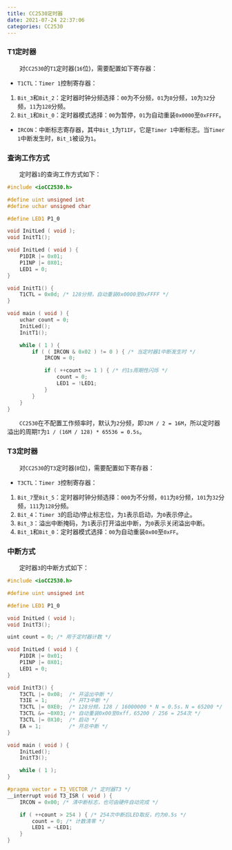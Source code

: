 ```yaml
---
title: CC2530定时器
date: 2021-07-24 22:37:06
categories: CC2530
---
```

### T1定时器

&emsp;&emsp;对`CC2530`的`T1`定时器(`16`位)，需要配置如下寄存器：<!--more-->

- `T1CTL`：`Timer 1`控制寄存器：

1. `Bit_3`和`Bit_2`：定时器时钟分频选择：`00`为不分频，`01`为`8`分频，`10`为`32`分频，`11`为`128`分频。
2. `Bit_1`和`Bit_0`：定时器模式选择：`00`为暂停，`01`为自动重装`0x0000`至`0xFFFF`。

- `IRCON`：中断标志寄存器，其中`Bit_1`为`T1IF`，它是`Timer 1`中断标志。当`Timer 1`中断发生时，`Bit_1`被设为`1`。

### 查询工作方式

&emsp;&emsp;定时器`1`的查询工作方式如下：

``` cpp
#include <ioCC2530.h>

#define uint unsigned int
#define uchar unsigned char

#define LED1 P1_0

void InitLed ( void );
void InitT1();

void InitLed ( void ) {
    P1DIR |= 0x01;
    P1INP |= 0X01;
    LED1 = 0;
}

void InitT1() {
    T1CTL = 0x0d; /* 128分频，自动重装0x0000至0xFFFF */
}

void main ( void ) {
    uchar count = 0;
    InitLed();
    InitT1();

    while ( 1 ) {
        if ( ( IRCON & 0x02 ) != 0 ) { /* 当定时器1中断发生时 */
            IRCON = 0;

            if ( ++count >= 1 ) { /* 约1s周期性闪烁 */
                count = 0;
                LED1 = !LED1;
            }
        }
    }
}
```

&emsp;&emsp;`CC2530`在不配置工作频率时，默认为`2`分频，即`32M / 2 = 16M`，所以定时器溢出的周期`T`为`1 / (16M / 128) * 65536 = 0.5s`。

### T3定时器

&emsp;&emsp;对`CC2530`的`T3`定时器(`8`位)，需要配置如下寄存器：<!--more-->

- `T3CTL`：`Timer 3`控制寄存器：

1. `Bit_7`至`Bit_5`：定时器时钟分频选择：`000`为不分频，`011`为`8`分频，`101`为`32`分频，`111`为`128`分频。
2. `Bit_4`：`Timer 3`的启动/停止标志位，为`1`表示启动，为`0`表示停止。
3. `Bit_3`：溢出中断掩码，为`1`表示打开溢出中断，为`0`表示关闭溢出中断。
4. `Bit_1`和`Bit_0`：定时器模式选择：`00`为自动重装`0x00`至`0xFF`。

### 中断方式

&emsp;&emsp;定时器`3`的中断方式如下：

``` cpp
#include <ioCC2530.h>

#define uint unsigned int

#define LED1 P1_0

void InitLed ( void );
void InitT3();

uint count = 0; /* 用于定时器计数 */

void InitLed ( void ) {
    P1DIR |= 0x01;
    P1INP |= 0X01;
    LED1 = 0;
}

void InitT3() {
    T3CTL |= 0x08;  /* 开溢出中断 */
    T3IE = 1;       /* 开T3中断 */
    T3CTL |= 0XE0;  /* 128分频，128 / 16000000 * N = 0.5s，N = 65200 */
    T3CTL &= ~0X03; /* 自动重装0x00至0xff，65200 / 256 = 254次 */
    T3CTL |= 0X10;  /* 启动 */
    EA = 1;         /* 开总中断 */
}

void main ( void ) {
    InitLed();
    InitT3();

    while ( 1 );
}

#pragma vector = T3_VECTOR /* 定时器T3 */
__interrupt void T3_ISR ( void ) {
    IRCON = 0x00; /* 清中断标志，也可由硬件自动完成 */

    if ( ++count > 254 ) { /* 254次中断后LED取反，约为0.5s */
        count = 0; /* 计数清零 */
        LED1 = ~LED1;
    }
}
```